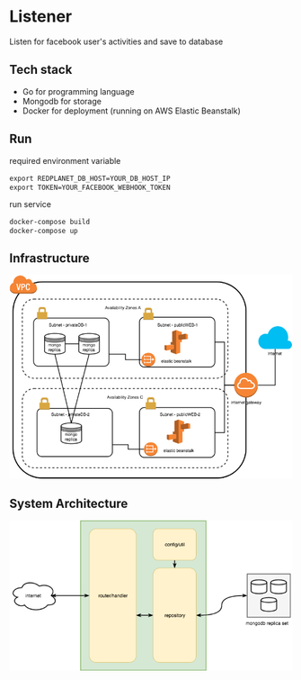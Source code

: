 # Listener    
 Listen for facebook user's activities and save to database    
    
## Tech stack 
- Go for programming language    
- Mongodb for storage  
- Docker for deployment (running on AWS Elastic Beanstalk)  
  
## Run
required environment variable

    export REDPLANET_DB_HOST=YOUR_DB_HOST_IP
    export TOKEN=YOUR_FACEBOOK_WEBHOOK_TOKEN

run service 

    docker-compose build
    docker-compose up

## Infrastructure

![enter image description here](https://github.com/tsongpon/listener/blob/master/diagram/infra.png?raw=true)

## System Architecture

![enter image description here](https://github.com/tsongpon/listener/blob/master/diagram/architecture.png?raw=true)
